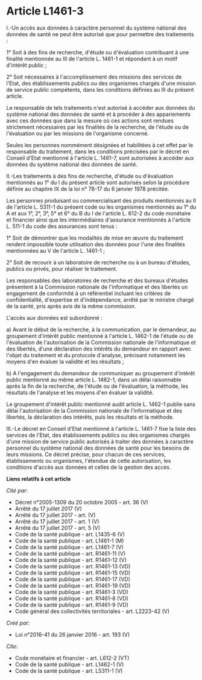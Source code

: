 # Article L1461-3

I.-Un accès aux données à caractère personnel du système national des données de santé ne peut être autorisé que pour
permettre des traitements :

1° Soit à des fins de recherche, d'étude ou d'évaluation contribuant à une finalité mentionnée au III de l'article L. 1461-1
et répondant à un motif d'intérêt public ;

2° Soit nécessaires à l'accomplissement des missions des services de l'Etat, des établissements publics ou des organismes
chargés d'une mission de service public compétents, dans les conditions définies au III du présent article.

Le responsable de tels traitements n'est autorisé à accéder aux données du système national des données de santé et à
procéder à des appariements avec ces données que dans la mesure où ces actions sont rendues strictement nécessaires par les
finalités de la recherche, de l'étude ou de l'évaluation ou par les missions de l'organisme concerné.

Seules les personnes nommément désignées et habilitées à cet effet par le responsable du traitement, dans les conditions
précisées par le décret en Conseil d'Etat mentionné à l'article L. 1461-7, sont autorisées à accéder aux données du système
national des données de santé.

II.-Les traitements à des fins de recherche, d'étude ou d'évaluation mentionnés au 1° du I du présent article sont autorisés
selon la procédure définie au chapitre IX de la loi n° 78-17 du 6 janvier 1978 précitée.

Les personnes produisant ou commercialisant des produits mentionnés au II de l'article L. 5311-1 du présent code ou les
organismes mentionnés au 1° du A et aux 1°, 2°, 3°, 5° et 6° du B du I de l'article L. 612-2 du code monétaire et financier
ainsi que les intermédiaires d'assurance mentionnés à l'article L. 511-1 du code des assurances sont tenus :

1° Soit de démontrer que les modalités de mise en œuvre du traitement rendent impossible toute utilisation des données pour
l'une des finalités mentionnées au V de l'article L. 1461-1 ;

2° Soit de recourir à un laboratoire de recherche ou à un bureau d'études, publics ou privés, pour réaliser le traitement.

Les responsables des laboratoires de recherche et des bureaux d'études présentent à la Commission nationale de l'informatique
et des libertés un engagement de conformité à un référentiel incluant les critères de confidentialité, d'expertise et
d'indépendance, arrêté par le ministre chargé de la santé, pris après avis de la même commission.

L'accès aux données est subordonné :

a) Avant le début de la recherche, à la communication, par le demandeur, au groupement d'intérêt public mentionné à l'article
L. 1462-1 de l'étude ou de l'évaluation de l'autorisation de la Commission nationale de l'informatique et des libertés, d'une
déclaration des intérêts du demandeur en rapport avec l'objet du traitement et du protocole d'analyse, précisant notamment
les moyens d'en évaluer la validité et les résultats ;

b) A l'engagement du demandeur de communiquer au groupement d'intérêt public mentionné au même article L. 1462-1, dans un
délai raisonnable après la fin de la recherche, de l'étude ou de l'évaluation, la méthode, les résultats de l'analyse et les
moyens d'en évaluer la validité.

Le groupement d'intérêt public mentionné audit article L. 1462-1 publie sans délai l'autorisation de la Commission nationale
de l'informatique et des libertés, la déclaration des intérêts, puis les résultats et la méthode.

III.-Le décret en Conseil d'Etat mentionné à l'article L. 1461-7 fixe la liste des services de l'Etat, des établissements
publics ou des organismes chargés d'une mission de service public autorisés à traiter des données à caractère personnel du
système national des données de santé pour les besoins de leurs missions. Ce décret précise, pour chacun de ces services,
établissements ou organismes, l'étendue de cette autorisation, les conditions d'accès aux données et celles de la gestion des
accès.

**Liens relatifs à cet article**

_Cité par_:

  - Décret n°2005-1309 du 20 octobre 2005 - art. 36 (V)
  - Arrêté du 17 juillet 2017 (V)
  - Arrêté du 17 juillet 2017 - art. (V)
  - Arrêté du 17 juillet 2017 - art. 1 (V)
  - Arrêté du 17 juillet 2017 - art. 5 (V)
  - Code de la santé publique - art. L1435-6 (V)
  - Code de la santé publique - art. L1461-1 (M)
  - Code de la santé publique - art. L1461-7 (V)
  - Code de la santé publique - art. R1461-11 (V)
  - Code de la santé publique - art. R1461-12 (V)
  - Code de la santé publique - art. R1461-13 (VD)
  - Code de la santé publique - art. R1461-15 (VD)
  - Code de la santé publique - art. R1461-17 (VD)
  - Code de la santé publique - art. R1461-19 (VD)
  - Code de la santé publique - art. R1461-3 (VD)
  - Code de la santé publique - art. R1461-8 (VD)
  - Code de la santé publique - art. R1461-9 (VD)
  - Code général des collectivités territoriales - art. L2223-42 (V)

_Créé par_:

  - Loi n°2016-41 du 26 janvier 2016 - art. 193 (V)

_Cite_:

  - Code monétaire et financier - art. L612-2 (VT)
  - Code de la santé publique - art. L1462-1 (V)
  - Code de la santé publique - art. L5311-1 (V)
